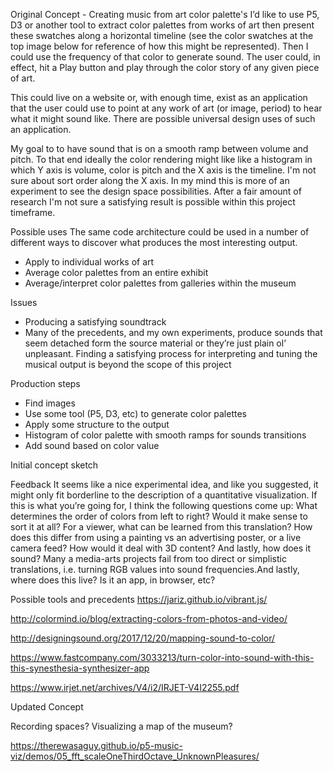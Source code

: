 Original Concept - Creating music from art color palette's
I’d like to use P5, D3 or another tool to extract color palettes from works of art then present these swatches along a horizontal timeline (see the color swatches at the top image below for reference of how this might be represented). Then I could use the frequency of that color to generate sound. The user could, in effect, hit a Play button and play through the color story of any given piece of art. 

This could live on a website or, with enough time, exist as an application that the user could use to point at any work of art (or image, period) to hear what it might sound like. There are possible universal design uses of such an application. 



My goal to to have sound that is on a smooth ramp between volume and pitch. To that end ideally the color rendering might like like a histogram in which Y axis is volume, color is pitch and the X axis is the timeline. I'm not sure about sort order along the X axis. In my mind this is more of an experiment to see the design space possibilities. After a fair amount of research I'm not sure a satisfying result is possible within this project timeframe. 

Possible uses
The same code architecture could be used in a number of different ways to discover what produces the most interesting output.
* Apply to individual works of art
* Average color palettes from an entire exhibit
* Average/interpret color palettes from galleries within the museum

Issues
* Producing a satisfying soundtrack
* Many of the precedents, and my own experiments, produce sounds that seem detached form the source material or they’re just plain ol’ unpleasant. Finding a satisfying process for interpreting and tuning the musical output is beyond the scope of this project

Production steps
* Find images
* Use some tool (P5, D3, etc) to generate color palettes
* Apply some structure to the output
* Histogram of color palette with smooth ramps for sounds transitions
* Add sound based on color value

Initial concept sketch



Feedback 
It seems like a nice experimental idea, and like you suggested, it might only fit borderline to the description of a quantitative visualization. If this is what you’re going for, I think the following questions come up: What determines the order of colors from left to right? Would it make sense to sort it at all? For a viewer, what can be learned from this translation? How does this differ from using a painting vs an advertising poster, or a live camera feed? How would it deal with 3D content? And lastly, how does it sound? Many a media-arts projects fail from too direct or simplistic translations, i.e. turning RGB values into sound frequencies.And lastly, where does this live? Is it an app, in browser, etc?

Possible tools and precedents
https://jariz.github.io/vibrant.js/


http://colormind.io/blog/extracting-colors-from-photos-and-video/


http://designingsound.org/2017/12/20/mapping-sound-to-color/


https://www.fastcompany.com/3033213/turn-color-into-sound-with-this-this-synesthesia-synthesizer-app


https://www.irjet.net/archives/V4/i2/IRJET-V4I2255.pdf



Updated Concept

Recording spaces?
Visualizing a map of the museum?

https://therewasaguy.github.io/p5-music-viz/demos/05_fft_scaleOneThirdOctave_UnknownPleasures/
